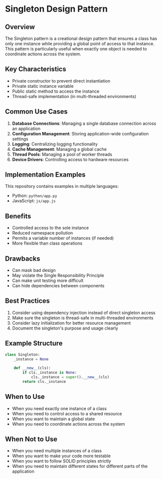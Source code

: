 # Singleton Design Pattern

## Overview
The Singleton pattern is a creational design pattern that ensures a class has only one instance while providing a global point of access to that instance. This pattern is particularly useful when exactly one object is needed to coordinate actions across the system.

## Key Characteristics
- Private constructor to prevent direct instantiation
- Private static instance variable
- Public static method to access the instance
- Thread-safe implementation (in multi-threaded environments)

## Common Use Cases
1. **Database Connections**: Managing a single database connection across an application
2. **Configuration Management**: Storing application-wide configuration settings
3. **Logging**: Centralizing logging functionality
4. **Cache Management**: Managing a global cache
5. **Thread Pools**: Managing a pool of worker threads
6. **Device Drivers**: Controlling access to hardware resources

## Implementation Examples
This repository contains examples in multiple languages:
- Python: `python/app.py`
- JavaScript: `js/app.js`

## Benefits
- Controlled access to the sole instance
- Reduced namespace pollution
- Permits a variable number of instances (if needed)
- More flexible than class operations

## Drawbacks
- Can mask bad design
- May violate the Single Responsibility Principle
- Can make unit testing more difficult
- Can hide dependencies between components

## Best Practices
1. Consider using dependency injection instead of direct singleton access
2. Make sure the singleton is thread-safe in multi-threaded environments
3. Consider lazy initialization for better resource management
4. Document the singleton's purpose and usage clearly

## Example Structure
```python
class Singleton:
    _instance = None
    
    def __new__(cls):
        if cls._instance is None:
            cls._instance = super().__new__(cls)
        return cls._instance
```

## When to Use
- When you need exactly one instance of a class
- When you need to control access to a shared resource
- When you want to maintain a global state
- When you need to coordinate actions across the system

## When Not to Use
- When you need multiple instances of a class
- When you want to make your code more testable
- When you want to follow SOLID principles strictly
- When you need to maintain different states for different parts of the application 